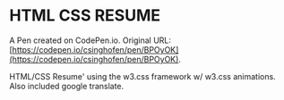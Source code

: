 # HTML CSS RESUME

A Pen created on CodePen.io. Original URL: [https://codepen.io/csinghofen/pen/BPOyOK](https://codepen.io/csinghofen/pen/BPOyOK).

HTML/CSS Resume' using the w3.css framework w/ w3.css animations. Also included google translate.